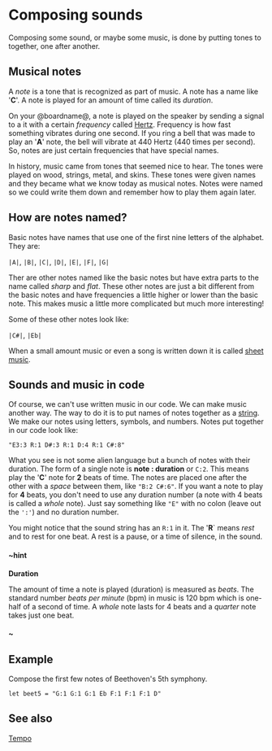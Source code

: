 # Composing sounds

Composing some sound, or maybe some music, is done by putting tones to together, one after another.

## Musical notes

A _note_ is a tone that is recognized as part of music. A note has a name like '**C**'. A note is
played for an amount of time called its _duration_. 

On your @boardname@, a note is played on the speaker by sending a signal to a it with a certain _frequency_ called [Hertz](http://wikipedia.org/Hertz). Frequency is how fast something vibrates during one second. If you ring a bell that was
made to play an '**A**' note, the bell will vibrate at 440 Hertz (440 times per second). So, notes are just certain frequencies
that have special names.

In history, music came from tones that seemed nice to hear. The tones were played on wood, strings, metal, and skins.
These tones were given names and they became what we know today as musical notes. Notes were named so we could write them
down and remember how to play them again later.

## How are notes named?

Basic notes have names that use one of the first nine letters of the alphabet. They are:

``|A|``, ``|B|``, ``|C|``, ``|D|``, ``|E|``, ``|F|``, ``|G|``

Ther are other notes named like the basic notes but have extra parts to the name called _sharp_ and _flat_. These other
notes are just a bit different from the basic notes and have frequencies a little higher or lower than the
basic note. This makes music a little more complicated but much more interesting!

Some of these other notes look like:

``|C#|``, ``|Eb|``

When a small amount music or even a song is written down it is called [sheet music](https://wikipedia.org/wiki/Sheet_music).

## Sounds and music in code

Of course, we can't use written music in our code. We can make music another way. The way to do it is to
put names of notes together as a [string](/reference/types/string). We make our notes using letters, symbols, and
numbers. Notes put together in our code look like:
```block
"E3:3 R:1 D#:3 R:1 D:4 R:1 C#:8"
```

What you see is not some alien language but a bunch of notes with their duration. The form of a single
note is **note : duration** or ``C:2``. This means play the '**C**' note for **2** beats of time.
The notes are placed one after the other with a _space_ between them, like ``"B:2 C#:6"``. If you want
a note to play for **4** beats, you don't need to use any duration number (a note with 4 beats is called a _whole_ note).
Just say something like ``"E"`` with no colon (leave out the ``':'``) and no duration number.

You might notice that the sound string has an ``R:1`` in it. The '**R**` means _rest_ and to rest for one beat.
A rest is a pause, or a time of silence, in the sound.


#### ~hint
**Duration**

The amount of time a note is played (duration) is measured as _beats_. The standard number
_beats per minute_ (bpm) in music is 120 bpm which is one-half of a second of time. A _whole_ note lasts
for 4 beats and a _quarter_ note takes just one beat.
#### ~

## Example

Compose the first few notes of Beethoven's 5th symphony.

```blocks
let beet5 = "G:1 G:1 G:1 Eb F:1 F:1 F:1 D"
```

## See also

[Tempo](https://wikipedia.org/wiki/Tempo)
